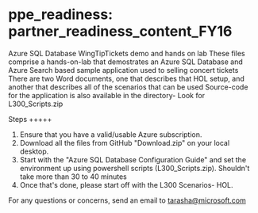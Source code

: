 ﻿# ppe_readiness: partner_readiness_content_FY16

Azure SQL Database WingTipTickets demo and hands on lab These files comprise a hands-on-lab that demostrates an Azure SQL Database and Azure Search based sample application used to selling concert tickets There are two Word documents, one that describes that HOL setup, and another that describes all of the scenarios that can be used Source-code for the application is also available in the directory- Look for L300_Scripts.zip

Steps
+++++
1. Ensure that you have a valid/usable Azure subscription.
2. Download all the files from GitHub "Download.zip" on your local desktop.
2. Start with the "Azure SQL Database Configuration Guide" and set the environment up using powershell scripts (L300_Scripts.zip). Shouldn't take more than 30 to 40 minutes
3. Once that's done, please start off with the L300 Scenarios- HOL.


For any questions or concerns, send an email to tarasha@microsoft.com

